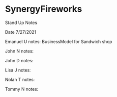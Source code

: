 # SynergyFireworks

Stand Up Notes

Date 7/27/2021

Emanuel U
notes: BusinessModel for Sandwich shop

John N
notes:

John D
notes:

Lisa J
notes:

Nolan T
notes:

Tommy N
notes:
